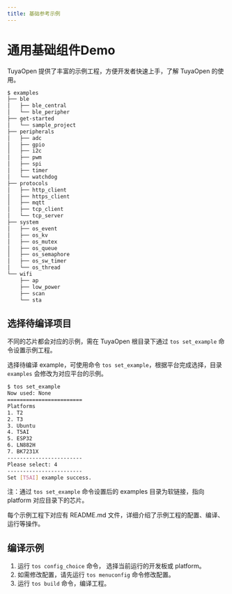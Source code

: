 ```yaml
---
title: 基础参考示例
---
```


# 通用基础组件Demo

TuyaOpen 提供了丰富的示例工程，方便开发者快速上手，了解 TuyaOpen 的使用。

```bash
$ examples
├── ble
│   ├── ble_central
│   └── ble_peripher
├── get-started
│   └── sample_project
├── peripherals
│   ├── adc
│   ├── gpio
│   ├── i2c
│   ├── pwm
│   ├── spi
│   ├── timer
│   └── watchdog
├── protocols
│   ├── http_client
│   ├── https_client
│   ├── mqtt
│   ├── tcp_client
│   └── tcp_server
├── system
│   ├── os_event
│   ├── os_kv
│   ├── os_mutex
│   ├── os_queue
│   ├── os_semaphore
│   ├── os_sw_timer
│   └── os_thread
└── wifi
    ├── ap
    ├── low_power
    ├── scan
    └── sta
```

## 选择待编译项目

不同的芯片都会对应的示例，需在 TuyaOpen 根目录下通过 `tos set_example` 命令设置示例工程。

选择待编译 example，可使用命令 `tos set_example`，根据平台完成选择，目录 `examples` 会修改为对应平台的示例。

```bash
$ tos set_example
Now used: None
========================
Platforms
1. T2
2. T3
3. Ubuntu
4. T5AI
5. ESP32
6. LN882H
7. BK7231X
------------------------
Please select: 4
------------------------
Set [T5AI] example success.
```

注：通过 `tos set_example` 命令设置后的 examples 目录为软链接，指向 platform 对应目录下的芯片。

每个示例工程下对应有 README.md 文件，详细介绍了示例工程的配置、编译、运行等操作。

## 编译示例

1. 运行 `tos config_choice` 命令， 选择当前运行的开发板或 platform。
2. 如需修改配置，请先运行 `tos menuconfig` 命令修改配置。
3. 运行 `tos build` 命令，编译工程。
